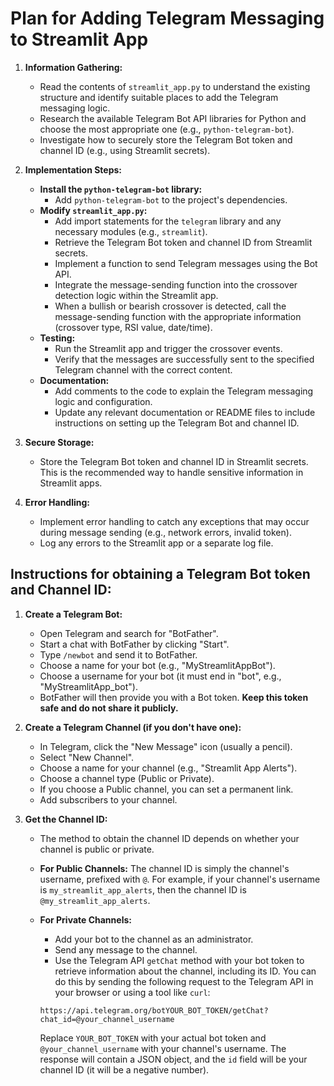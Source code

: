 # Plan for Adding Telegram Messaging to Streamlit App

1.  **Information Gathering:**
    *   Read the contents of `streamlit_app.py` to understand the existing structure and identify suitable places to add the Telegram messaging logic.
    *   Research the available Telegram Bot API libraries for Python and choose the most appropriate one (e.g., `python-telegram-bot`).
    *   Investigate how to securely store the Telegram Bot token and channel ID (e.g., using Streamlit secrets).

2.  **Implementation Steps:**
    *   **Install the `python-telegram-bot` library:**
        *   Add `python-telegram-bot` to the project's dependencies.
    *   **Modify `streamlit_app.py`:**
        *   Add import statements for the `telegram` library and any necessary modules (e.g., `streamlit`).
        *   Retrieve the Telegram Bot token and channel ID from Streamlit secrets.
        *   Implement a function to send Telegram messages using the Bot API.
        *   Integrate the message-sending function into the crossover detection logic within the Streamlit app.
        *   When a bullish or bearish crossover is detected, call the message-sending function with the appropriate information (crossover type, RSI value, date/time).
    *   **Testing:**
        *   Run the Streamlit app and trigger the crossover events.
        *   Verify that the messages are successfully sent to the specified Telegram channel with the correct content.
    *   **Documentation:**
        *   Add comments to the code to explain the Telegram messaging logic and configuration.
        *   Update any relevant documentation or README files to include instructions on setting up the Telegram Bot and channel ID.

3.  **Secure Storage:**
    *   Store the Telegram Bot token and channel ID in Streamlit secrets. This is the recommended way to handle sensitive information in Streamlit apps.

4.  **Error Handling:**
    *   Implement error handling to catch any exceptions that may occur during message sending (e.g., network errors, invalid token).
    *   Log any errors to the Streamlit app or a separate log file.

## Instructions for obtaining a Telegram Bot token and Channel ID:

1.  **Create a Telegram Bot:**
    *   Open Telegram and search for "BotFather".
    *   Start a chat with BotFather by clicking "Start".
    *   Type `/newbot` and send it to BotFather.
    *   Choose a name for your bot (e.g., "MyStreamlitAppBot").
    *   Choose a username for your bot (it must end in "bot", e.g., "MyStreamlitApp_bot").
    *   BotFather will then provide you with a Bot token. **Keep this token safe and do not share it publicly.**

2.  **Create a Telegram Channel (if you don't have one):**
    *   In Telegram, click the "New Message" icon (usually a pencil).
    *   Select "New Channel".
    *   Choose a name for your channel (e.g., "Streamlit App Alerts").
    *   Choose a channel type (Public or Private).
    *   If you choose a Public channel, you can set a permanent link.
    *   Add subscribers to your channel.

3.  **Get the Channel ID:**
    *   The method to obtain the channel ID depends on whether your channel is public or private.

    *   **For Public Channels:** The channel ID is simply the channel's username, prefixed with `@`. For example, if your channel's username is `my_streamlit_app_alerts`, then the channel ID is `@my_streamlit_app_alerts`.

    *   **For Private Channels:**
        *   Add your bot to the channel as an administrator.
        *   Send any message to the channel.
        *   Use the Telegram API `getChat` method with your bot token to retrieve information about the channel, including its ID. You can do this by sending the following request to the Telegram API in your browser or using a tool like `curl`:

        ```
        https://api.telegram.org/botYOUR_BOT_TOKEN/getChat?chat_id=@your_channel_username
        ```

        Replace `YOUR_BOT_TOKEN` with your actual bot token and `@your_channel_username` with your channel's username. The response will contain a JSON object, and the `id` field will be your channel ID (it will be a negative number).